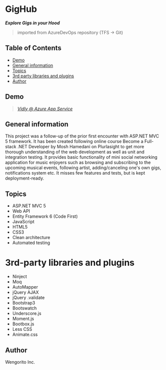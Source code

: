 # GigHub
***Explore Gigs in your Hood***
>imported from AzureDevOps repository (TFS -> Git)

## Table of Contents
* [Demo](#demo)
* [General information](#general-information)
* [Topics](#topics)
* [3rd party libraries and plugins](#3rd-party-libraries-and-plugins)
* [Author](#author)

## Demo
>_[Vidly @ Azure App Service](https://gighub20221111173635.azurewebsites.net/)_

## General information
This project was a follow-up of the prior first encounter with ASP.NET MVC 5 framework. 
It has been created following online course Become a Full-stack .NET Developer by Mosh Hamedani on Plurlasight to get more thorough understanding of the web development as well as unit and integration testing.
It provides basic functionality of mini social networking application for music enjoyers such as browsing and subscribing to the upcoming musical events, following artist, adding/canceling one's own gigs, notifications system etc.
It misses few features and tests, but is kept deployment-ready.

## Topics
- ASP.NET MVC 5
- Web API 
- Entity Framework 6 (Code First)
- JavaScript
- HTML5
- CSS3
- Clean architecture
- Automated testing

# 3rd-party libraries and plugins
- Ninject
- Moq
- AutoMapper
- jQuery AJAX
- jQuery .validate
- Bootstrap3
- Bootswatch
- Underscore.js
- Moment.js
- Bootbox.js
- Less CSS
- Animate.css

## Author
Wengorito Inc.
